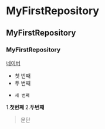 # MyFirstRepository
## MyFirstRepository
### MyFirstRepository
[네이버](https://naver.com)

- 첫 번째
-   두 번째
-     세 번째

1.**첫번째**
2.__두번째__

>문단
